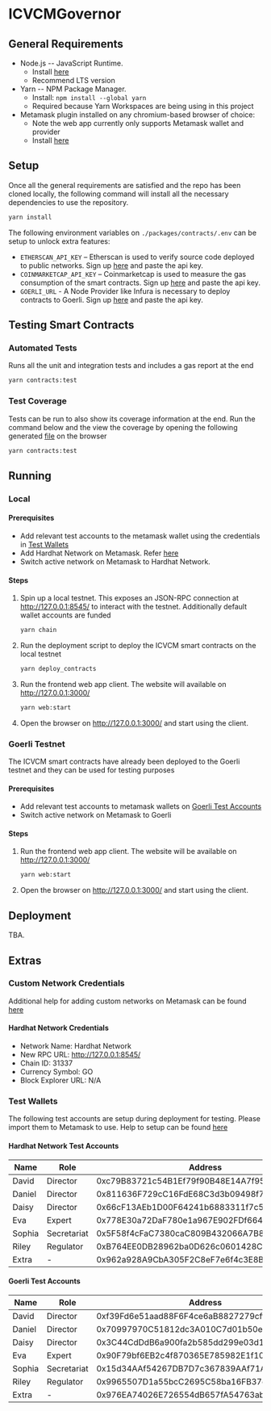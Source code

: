 # ICVCMGovernor

## General Requirements

* Node.js -- JavaScript Runtime.
  * Install [here](http://nodejs.org)
  * Recommend LTS version
* Yarn -- NPM Package Manager.
  * Install: `npm install --global yarn`
  * Required because Yarn Workspaces are being using in this project
* Metamask plugin installed on any chromium-based browser of choice:
  * Note the web app currently only supports Metamask wallet and provider
  * Install [here](https://chrome.google.com/webstore/detail/metamask/nkbihfbeogaeaoehlefnkodbefgpgknn)

## Setup

Once all the general requirements are satisfied and the repo has been cloned locally, the following command will install all the necessary dependencies to use the repository.

```bash
yarn install
```

The following environment variables on `./packages/contracts/.env` can be setup to unlock extra features:

* `ETHERSCAN_API_KEY` – Etherscan is used to verify source code deployed to public networks. Sign up [here](https://etherscan.io/apis) and paste the api key.
* `COINMARKETCAP_API_KEY` – Coinmarketcap is used to measure the gas consumption of the smart contracts. Sign up [here](https://coinmarketcap.com/) and paste the api key.
* `GOERLI_URL` - A Node Provider like Infura is necessary to deploy contracts to Goerli. Sign up [here](https://infura.io/) and paste the api key.

## Testing Smart Contracts

### Automated Tests

Runs all the unit and integration tests and includes a gas report at the end

```bash
yarn contracts:test
```

### Test Coverage

Tests can be run to also show its coverage information at the end. Run the command below and the view the coverage by opening the following generated [file](./packages/contracts/coverage/index.html) on the browser 

```bash
yarn contracts:test
```

## Running

### Local

#### Prerequisites

* Add relevant test accounts to the metamask wallet using the credentials in [Test Wallets](#test-wallets) 
* Add Hardhat Network on Metamask. Refer [here](#custom-network-credentials)
* Switch active network on Metamask to Hardhat Network.

#### Steps

1. Spin up a local testnet. This exposes an JSON-RPC connection at http://127.0.0.1:8545/ to interact with the testnet. Additionally default wallet accounts are funded

    ```bash
    yarn chain
    ```

2. Run the deployment script to deploy the ICVCM smart contracts on the local testnet

    ```bash
    yarn deploy_contracts
    ```

3. Run the frontend web app client. The website will available on http://127.0.0.1:3000/

    ```bash
    yarn web:start
    ```

4. Open the browser on http://127.0.0.1:3000/ and start using the client.

### Goerli Testnet

The ICVCM smart contracts have already been deployed to the Goerli testnet and they can be used for testing purposes

#### Prerequisites

* Add relevant test accounts to metamask wallets on [Goerli Test Accounts](#goerli-test-accounts)
* Switch active network on Metamask to Goerli

#### Steps

1. Run the frontend web app client. The website will be available on http://127.0.0.1:3000/

    ```bash
    yarn web:start
    ```

2. Open the browser on http://127.0.0.1:3000/ and start using the client.

## Deployment

TBA.

## Extras

### Custom Network Credentials

Additional help for adding custom networks on Metamask can be found [here](https://metamask.zendesk.com/hc/en-us/articles/360043227612-How-to-add-a-custom-network-RPC)

#### Hardhat Network Credentials

* Network Name: Hardhat Network 
* New RPC URL: http://127.0.0.1:8545/
* Chain ID: 31337
* Currency Symbol: GO
* Block Explorer URL: N/A


### Test Wallets

The following test accounts are setup during deployment for testing. Please import them to Metamask to use. Help to setup can be found [here](https://metamask.zendesk.com/hc/en-us/articles/360015489331-How-to-import-an-account)

#### Hardhat Network Test Accounts

| Name   | Role        | Address                                    | Private Key                                                        |
|--------|-------------|--------------------------------------------|--------------------------------------------------------------------|
| David  | Director    | 0xc79B83721c54B1Ef79f90B48E14A7f95E085B189 | 0xb5c3c315dea37949f1ad28f34730cbc9b4e74ca8c99ee14c5ef61267b0100dfc |
| Daniel | Director    | 0x811636F729cC16FdE68C3d3b09498f759639f969 | 0x736d0790155167e515a96a2d2b56f941021b0e3fa58d2802db4ed5ae2d1ea155 |
| Daisy  | Director    | 0x66cF13AEb1D00F64241b6883311f7c50ddbE9c06 | 0x362f2921e69102d773e28b8ee902b29e49eee1e7e326270c3599e4e124f8565b |
| Eva    | Expert      | 0x778E30a72DaF780e1a967E902FDf6640A9b7DFF2 | 0x50e819baf4fc1ef7906196c7af9a1d215a06b440513644e5737cfc7b891f271b |
| Sophia | Secretariat | 0x5F58f4cFaC7380caC809B432066A7B85880C51A5 | 0x2ba8ea5ca87b749728a7a106cc14fd7890b600d4e7378470b4b3d8bf1d5a648b |
| Riley  | Regulator   | 0xB764EE0DB28962ba0D626c0601428C77FDA53de0 | 0x4d0d120d803960777dbfa29ba812c514ad30852c138fc5c49f104d1779a563a4 |
| Extra  | -           | 0x962a928A9CbA305F2C8eF7e6f4c3E8B90e2bC488 | 0x6358e297e10e421aa658c2e80b2d329ff5099314fd1b734e6cc4f437ed8a3012 |

#### Goerli Test Accounts 

| Name   | Role        | Address                                    | Private Key                                                        |
|--------|-------------|--------------------------------------------|--------------------------------------------------------------------|
| David  | Director    | 0xf39Fd6e51aad88F6F4ce6aB8827279cffFb92266 | 0xac0974bec39a17e36ba4a6b4d238ff944bacb478cbed5efcae784d7bf4f2ff80 |
| Daniel | Director    | 0x70997970C51812dc3A010C7d01b50e0d17dc79C8 | 0x59c6995e998f97a5a0044966f0945389dc9e86dae88c7a8412f4603b6b78690d |
| Daisy  | Director    | 0x3C44CdDdB6a900fa2b585dd299e03d12FA4293BC | 0x5de4111afa1a4b94908f83103eb1f1706367c2e68ca870fc3fb9a804cdab365a |
| Eva    | Expert      | 0x90F79bf6EB2c4f870365E785982E1f101E93b906 | 0x7c852118294e51e653712a81e05800f419141751be58f605c371e15141b007a6 |
| Sophia | Secretariat | 0x15d34AAf54267DB7D7c367839AAf71A00a2C6A65 | 0x47e179ec197488593b187f80a00eb0da91f1b9d0b13f8733639f19c30a34926a |
| Riley  | Regulator   | 0x9965507D1a55bcC2695C58ba16FB37d819B0A4dc | 0x8b3a350cf5c34c9194ca85829a2df0ec3153be0318b5e2d3348e872092edffba |
| Extra  | -           | 0x976EA74026E726554dB657fA54763abd0C3a0aa9 | 0x92db14e403b83dfe3df233f83dfa3a0d7096f21ca9b0d6d6b8d88b2b4ec1564e |